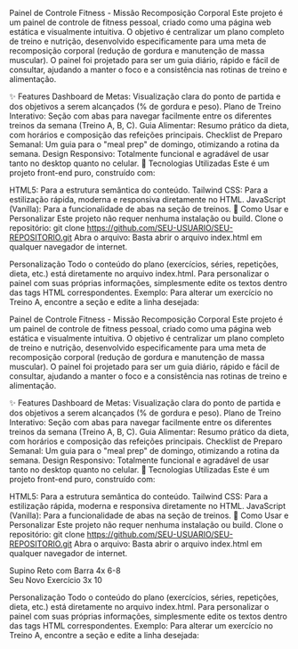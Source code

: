 Painel de Controle Fitness - Missão Recomposição Corporal
Este projeto é um painel de controle de fitness pessoal, criado como uma página web estática e visualmente intuitiva. O objetivo é centralizar um plano completo de treino e nutrição, desenvolvido especificamente para uma meta de recomposição corporal (redução de gordura e manutenção de massa muscular).
O painel foi projetado para ser um guia diário, rápido e fácil de consultar, ajudando a manter o foco e a consistência nas rotinas de treino e alimentação.

✨ Features
Dashboard de Metas: Visualização clara do ponto de partida e dos objetivos a serem alcançados (% de gordura e peso).
Plano de Treino Interativo: Seção com abas para navegar facilmente entre os diferentes treinos da semana (Treino A, B, C).
Guia Alimentar: Resumo prático da dieta, com horários e composição das refeições principais.
Checklist de Preparo Semanal: Um guia para o "meal prep" de domingo, otimizando a rotina da semana.
Design Responsivo: Totalmente funcional e agradável de usar tanto no desktop quanto no celular.
🚀 Tecnologias Utilizadas
Este é um projeto front-end puro, construído com:

HTML5: Para a estrutura semântica do conteúdo.
Tailwind CSS: Para a estilização rápida, moderna e responsiva diretamente no HTML.
JavaScript (Vanilla): Para a funcionalidade de abas na seção de treinos.
🔧 Como Usar e Personalizar
Este projeto não requer nenhuma instalação ou build.
Clone o repositório:
git clone https://github.com/SEU-USUARIO/SEU-REPOSITORIO.git
Abra o arquivo:
Basta abrir o arquivo index.html em qualquer navegador de internet.

Personalização
Todo o conteúdo do plano (exercícios, séries, repetições, dieta, etc.) está diretamente no arquivo index.html. Para personalizar o painel com suas próprias informações, simplesmente edite os textos dentro das tags HTML correspondentes.
Exemplo: Para alterar um exercício no Treino A, encontre a seção e edite a linha desejada:

Painel de Controle Fitness - Missão Recomposição Corporal
Este projeto é um painel de controle de fitness pessoal, criado como uma página web estática e visualmente intuitiva. O objetivo é centralizar um plano completo de treino e nutrição, desenvolvido especificamente para uma meta de recomposição corporal (redução de gordura e manutenção de massa muscular).
O painel foi projetado para ser um guia diário, rápido e fácil de consultar, ajudando a manter o foco e a consistência nas rotinas de treino e alimentação.

✨ Features
Dashboard de Metas: Visualização clara do ponto de partida e dos objetivos a serem alcançados (% de gordura e peso).
Plano de Treino Interativo: Seção com abas para navegar facilmente entre os diferentes treinos da semana (Treino A, B, C).
Guia Alimentar: Resumo prático da dieta, com horários e composição das refeições principais.
Checklist de Preparo Semanal: Um guia para o "meal prep" de domingo, otimizando a rotina da semana.
Design Responsivo: Totalmente funcional e agradável de usar tanto no desktop quanto no celular.
🚀 Tecnologias Utilizadas
Este é um projeto front-end puro, construído com:

HTML5: Para a estrutura semântica do conteúdo.
Tailwind CSS: Para a estilização rápida, moderna e responsiva diretamente no HTML.
JavaScript (Vanilla): Para a funcionalidade de abas na seção de treinos.
🔧 Como Usar e Personalizar
Este projeto não requer nenhuma instalação ou build.
Clone o repositório:
git clone https://github.com/SEU-USUARIO/SEU-REPOSITORIO.git
Abra o arquivo:
Basta abrir o arquivo index.html em qualquer navegador de internet.

<!-- Linha original -->
<div class="workout-card bg-gray-700 p-3 rounded-md flex justify-between items-center">
  <span>
    Supino Reto com Barra
  </span>
  <span class="font-bold text-emerald-400">
    4x 6-8
  </span>
</div>

<!-- Linha editada -->
<div class="workout-card bg-gray-700 p-3 rounded-md flex justify-between items-center">
  <span>
    Seu Novo Exercício
  </span>
  <span class="font-bold text-emerald-400">
    3x 10
  </span>
</div>

Personalização
Todo o conteúdo do plano (exercícios, séries, repetições, dieta, etc.) está diretamente no arquivo index.html. Para personalizar o painel com suas próprias informações, simplesmente edite os textos dentro das tags HTML correspondentes.
Exemplo: Para alterar um exercício no Treino A, encontre a seção e edite a linha desejada:
